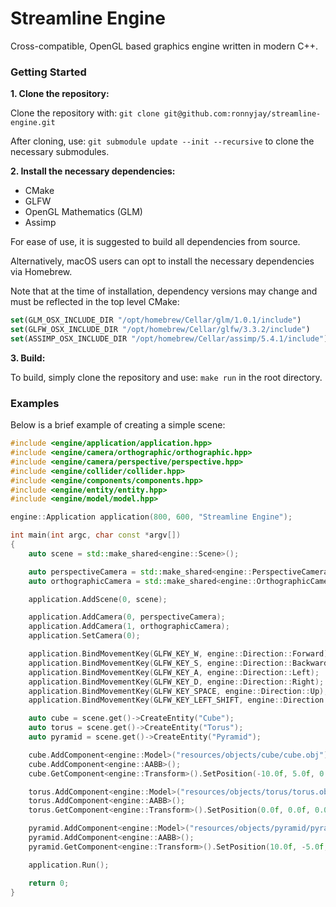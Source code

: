 # Streamline Engine

Cross-compatible, OpenGL based graphics engine written in modern C++.

### Getting Started

**1. Clone the repository:**

 Clone the repository with: `git clone git@github.com:ronnyjay/streamline-engine.git`

 After cloning, use: `git submodule update --init --recursive` to clone the necessary submodules.


**2. Install the necessary dependencies:**

- CMake
- GLFW
- OpenGL Mathematics (GLM)
- Assimp 

For ease of use, it is suggested to build all dependencies from source. 

Alternatively, macOS users can opt to install the necessary dependencies via Homebrew.

Note that at the time of installation, dependency versions may change and must be reflected in the top level CMake:

```cmake
set(GLM_OSX_INCLUDE_DIR "/opt/homebrew/Cellar/glm/1.0.1/include")
set(GLFW_OSX_INCLUDE_DIR "/opt/homebrew/Cellar/glfw/3.3.2/include")
set(ASSIMP_OSX_INCLUDE_DIR "/opt/homebrew/Cellar/assimp/5.4.1/include")
```

**3. Build:**

To build, simply clone the repository and use: `make run` in the root directory.

### Examples

Below is a brief example of creating a simple scene:

```C++
#include <engine/application/application.hpp>
#include <engine/camera/orthographic/orthographic.hpp>
#include <engine/camera/perspective/perspective.hpp>
#include <engine/collider/collider.hpp>
#include <engine/components/components.hpp>
#include <engine/entity/entity.hpp>
#include <engine/model/model.hpp>

engine::Application application(800, 600, "Streamline Engine");

int main(int argc, char const *argv[])
{
    auto scene = std::make_shared<engine::Scene>();

    auto perspectiveCamera = std::make_shared<engine::PerspectiveCamera>();
    auto orthographicCamera = std::make_shared<engine::OrthographicCamera>();

    application.AddScene(0, scene);

    application.AddCamera(0, perspectiveCamera);
    application.AddCamera(1, orthographicCamera);
    application.SetCamera(0);

    application.BindMovementKey(GLFW_KEY_W, engine::Direction::Forward);
    application.BindMovementKey(GLFW_KEY_S, engine::Direction::Backward);
    application.BindMovementKey(GLFW_KEY_A, engine::Direction::Left);
    application.BindMovementKey(GLFW_KEY_D, engine::Direction::Right);
    application.BindMovementKey(GLFW_KEY_SPACE, engine::Direction::Up);
    application.BindMovementKey(GLFW_KEY_LEFT_SHIFT, engine::Direction::Down);

    auto cube = scene.get()->CreateEntity("Cube");
    auto torus = scene.get()->CreateEntity("Torus");
    auto pyramid = scene.get()->CreateEntity("Pyramid");

    cube.AddComponent<engine::Model>("resources/objects/cube/cube.obj");
    cube.AddComponent<engine::AABB>();
    cube.GetComponent<engine::Transform>().SetPosition(-10.0f, 5.0f, 0.0f);

    torus.AddComponent<engine::Model>("resources/objects/torus/torus.obj");
    torus.AddComponent<engine::AABB>();
    torus.GetComponent<engine::Transform>().SetPosition(0.0f, 0.0f, 0.0f);

    pyramid.AddComponent<engine::Model>("resources/objects/pyramid/pyramid.obj");
    pyramid.AddComponent<engine::AABB>();
    pyramid.GetComponent<engine::Transform>().SetPosition(10.0f, -5.0f, 0.0f);

    application.Run();

    return 0;
}
```
